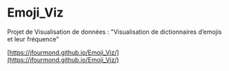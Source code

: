 # Emoji_Viz
Projet de Visualisation de données : "Visualisation de dictionnaires d’emojis et leur fréquence"

[https://jfourmond.github.io/Emoji_Viz/](https://jfourmond.github.io/Emoji_Viz/)
